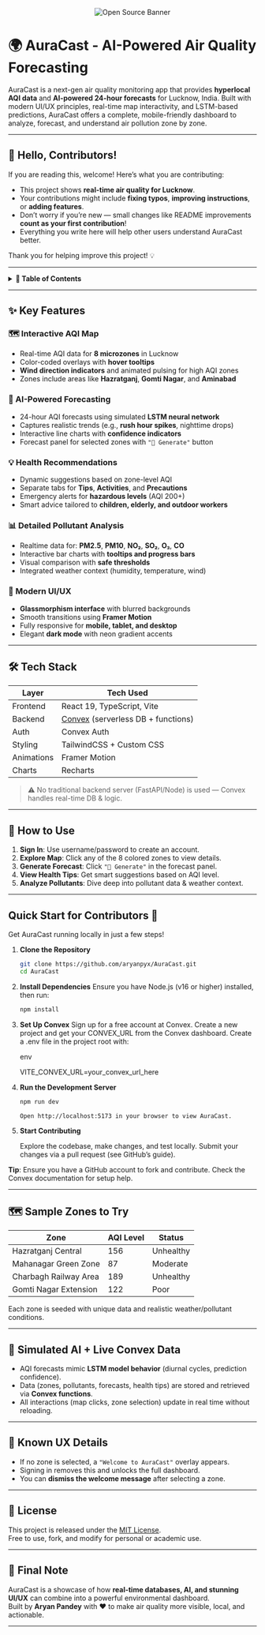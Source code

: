 <p align="center">
  <img src="https://raw.githubusercontent.com/aryanpyx/AuraCast/ebfbc0c60968418e8989f10404df4eca11a30246/OSCI_Project_Banner.png" alt="Open Source Banner" />
</p>

# 🌍 AuraCast - AI-Powered Air Quality Forecasting

AuraCast is a next-gen air quality monitoring app that provides **hyperlocal AQI data** and **AI-powered 24-hour forecasts** for Lucknow, India. Built with modern UI/UX principles, real-time map interactivity, and LSTM-based predictions, AuraCast offers a complete, mobile-friendly dashboard to analyze, forecast, and understand air pollution zone by zone.

---
## 👋 Hello, Contributors!

If you are reading this, welcome! Here’s what you are contributing:

- This project shows **real-time air quality for Lucknow**.
- Your contributions might include **fixing typos**, **improving instructions**, or **adding features**.
- Don’t worry if you’re new — small changes like README improvements **count as your first contribution**!
- Everything you write here will help other users understand AuraCast better.

Thank you for helping improve this project! 💡

---

<details>
  <summary><strong>📑 Table of Contents</strong></summary>

  - [✨ Key Features](#-key-features)
  - [🛠️ Tech Stack](#️-tech-stack)
  - [🚀 How to Use](#-how-to-use)
  - [🗺️ Sample Zones to Try](#️-sample-zones-to-try)
  - [🧪 Simulated AI + Live Convex Data](#-simulated-ai--live-convex-data)
  - [🧭 Known UX Details](#-known-ux-details)
  - [🧾 License](#-license)
  - [👋 Final Note](#-final-note)

</details>

---

## ✨ Key Features

### 🗺️ Interactive AQI Map
- Real-time AQI data for **8 microzones** in Lucknow
- Color-coded overlays with **hover tooltips**
- **Wind direction indicators** and animated pulsing for high AQI zones
- Zones include areas like **Hazratganj**, **Gomti Nagar**, and **Aminabad**

### 🤖 AI-Powered Forecasting
- 24-hour AQI forecasts using simulated **LSTM neural network**
- Captures realistic trends (e.g., **rush hour spikes**, nighttime drops)
- Interactive line charts with **confidence indicators**
- Forecast panel for selected zones with `"🤖 Generate"` button

### 💡 Health Recommendations
- Dynamic suggestions based on zone-level AQI
- Separate tabs for **Tips**, **Activities**, and **Precautions**
- Emergency alerts for **hazardous levels** (AQI 200+)
- Smart advice tailored to **children, elderly, and outdoor workers**

### 📊 Detailed Pollutant Analysis
- Realtime data for: **PM2.5**, **PM10**, **NO₂**, **SO₂**, **O₃**, **CO**
- Interactive bar charts with **tooltips and progress bars**
- Visual comparison with **safe thresholds**
- Integrated weather context (humidity, temperature, wind)

### 🎨 Modern UI/UX
- **Glassmorphism interface** with blurred backgrounds
- Smooth transitions using **Framer Motion**
- Fully responsive for **mobile, tablet, and desktop**
- Elegant **dark mode** with neon gradient accents

---

## 🛠️ Tech Stack

| Layer         | Tech Used                            |
|---------------|---------------------------------------|
| Frontend      | React 19, TypeScript, Vite            |
| Backend       | [Convex](https://convex.dev) (serverless DB + functions) |
| Auth          | Convex Auth                           |
| Styling       | TailwindCSS + Custom CSS              |
| Animations    | Framer Motion                         |
| Charts        | Recharts                              |

> ⚠️ No traditional backend server (FastAPI/Node) is used — Convex handles real-time DB & logic.

---

## 🚀 How to Use

1. **Sign In**: Use username/password to create an account.
2. **Explore Map**: Click any of the 8 colored zones to view details.
3. **Generate Forecast**: Click `"🤖 Generate"` in the forecast panel.
4. **View Health Tips**: Get smart suggestions based on AQI level.
5. **Analyze Pollutants**: Dive deep into pollutant data & weather context.

---

## Quick Start for Contributors 🧹

Get AuraCast running locally in just a few steps!

1. **Clone the Repository**  
   ```bash
   git clone https://github.com/aryanpyx/AuraCast.git
   cd AuraCast

2. **Install Dependencies**
   Ensure you have Node.js (v16 or higher) installed, then run:
   ```bash
   npm install

3. **Set Up Convex**
   Sign up for a free account at Convex.
   Create a new project and get your CONVEX_URL from the Convex dashboard.
   Create a .env file in the project root with:
   
   env

   VITE_CONVEX_URL=your_convex_url_here

4. **Run the Development Server**
   ```bash
   npm run dev

   Open http://localhost:5173 in your browser to view AuraCast.


5. **Start Contributing**

   Explore the codebase, make changes, and test locally.
   Submit your changes via a pull request (see GitHub’s guide).


  **Tip**: Ensure you have a GitHub account to fork and contribute. Check the Convex documentation for setup help. 

---

## 🗺️ Sample Zones to Try

| Zone                  | AQI Level   | Status      |
|-----------------------|-------------|-------------|
| Hazratganj Central    | 156         | Unhealthy   |
| Mahanagar Green Zone  | 87          | Moderate    |
| Charbagh Railway Area | 189         | Unhealthy   |
| Gomti Nagar Extension | 122         | Poor        |

Each zone is seeded with unique data and realistic weather/pollutant conditions.

---

## 🧪 Simulated AI + Live Convex Data

- AQI forecasts mimic **LSTM model behavior** (diurnal cycles, prediction confidence).
- Data (zones, pollutants, forecasts, health tips) are stored and retrieved via **Convex functions**.
- All interactions (map clicks, zone selection) update in real time without reloading.

---

## 🧭 Known UX Details

- If no zone is selected, a `"Welcome to AuraCast"` overlay appears.
- Signing in removes this and unlocks the full dashboard.
- You can **dismiss the welcome message** after selecting a zone.

---

## 🧾 License

This project is released under the [MIT License](LICENSE).  
Free to use, fork, and modify for personal or academic use.

---

## 👋 Final Note

AuraCast is a showcase of how **real-time databases, AI, and stunning UI/UX** can combine into a powerful environmental dashboard.  
Built by **Aryan Pandey** with ♥️ to make air quality more visible, local, and actionable.

---